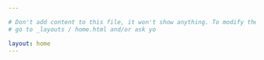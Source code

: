 ```yaml
---

# Don't add content to this file, it won't show anything. To modify the homepage
# go to _layouts / home.html and/or ask yo

layout: home
---
```

